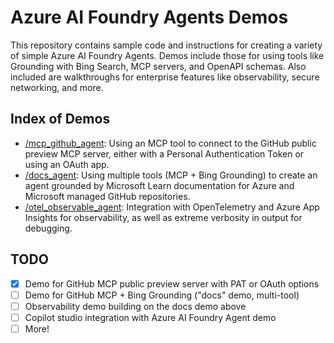 # Azure AI Foundry Agents Demos

This repository contains sample code and instructions for creating a variety of simple Azure AI Foundry Agents. Demos include those for using tools like Grounding with Bing Search, MCP servers, and OpenAPI schemas. Also included are walkthroughs for enterprise features like observability, secure networking, and more.

## Index of Demos

- [/mcp_github_agent](/mcp_github_agent): Using an MCP tool to connect to the GitHub public preview MCP server, either with a Personal Authentication Token or using an OAuth app. 
- [/docs_agent](/docs_agent): Using multiple tools (MCP + Bing Grounding) to create an agent grounded by Microsoft Learn documentation for Azure and Microsoft managed GitHub repositories. 
- [/otel_observable_agent](/otel_observable_agent): Integration with OpenTelemetry and Azure App Insights for observability, as well as extreme verbosity in output for debugging. 

## TODO

- [x] Demo for GitHub MCP public preview server with PAT or OAuth options
- [ ] Demo for GitHub MCP + Bing Grounding ("docs" demo, multi-tool)
- [ ] Observability demo building on the docs demo above
- [ ] Copilot studio integration with Azure AI Foundry Agent demo 
- [ ] More!